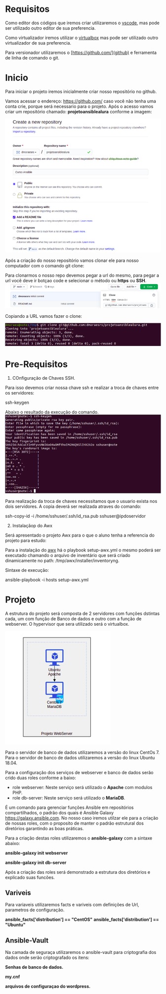 # Requisitos
Como editor dos códigos que iremos criar utilizaremos o [vscode](https://code.visualstudio.com/), mas pode ser utilizado outro editor de sua preferencia.

Como virtualizador iremos utilizar o [virtualbox](https://www.virtualbox.org/) mas pode ser utilizado outro virtualizador de sua preferencia.

Para versionador utilizaremos o [https://github.com/](github) e ferramenta de linha de comando o git.

# Inicio

Para iniciar o projeto iremos inicialmente criar nosso repositório no github.

Vamos acessar o endereço: https://github.com/ caso você não tenha uma conta crie, porque será necessario para o projeto. Após o acesso vamos criar um repositório chamado: **projetoansiblealura** conforme a imagem:

![Repositório](https://github.com/dmoraesrs/images/blob/master/git.png)

Após a criação do nosso repositório vamos clonar ele para nosso computador com o comando git clone:

Para clonarmos o nosso repo devemos pegar a url do mesmo, para pegar a url você deve ir botçao code e selecionar o método ou **https** ou **SSH**.
![Tipo Clone](https://github.com/dmoraesrs/images/blob/master/git2.png)

Copiando a URL vamos fazer o clone:

![Clone](https://github.com/dmoraesrs/images/blob/master/git3.png)

# Pre-Requisitos

1. COnfiguração de Chaves SSH.

Para isso devemos criar nossa chave ssh e realizar a troca de chaves entre os servidores:

ssh-keygen

Abaixo o resultado da execução do comando.
![comando](https://github.com/dmoraesrs/images/blob/master/ssh.png)

Para realização da troca de chaves necessitamos que o usuario exista nos dois servidores. A copia deverá ser realizada atraves do comando:

ssh-copy-id -i /home/sshuser/.ssh/id_rsa.pub sshuser@ipdoservidor

2. Instalaçãop do Awx

Será apresentado o projeto Awx para o que o aluno tenha a referencia do projeto para estudo: 

Para a instalação do [awx](https://github.com/ansible/awx) há o playbook setup-awx.yml o mesmo poderá ser executado chamando o arquivo de inventário que será criado dinamicamente no path: /tmp/awx/installer/inventoryng.

Sintaxe de execução:

ansible-playbook -i hosts setup-awx.yml


# Projeto

A estrutura do projeto será composta de 2 servidores com funções dstintas cada, um com função de Banco de dados e outro com a função de webserver. O hypervisor que sera utilizado será o virtualbox.

![Projeto](https://github.com/dmoraesrs/images/blob/master/Captura%20de%20tela%20de%202020-10-16%2014-13-37.png)

Para o servidor de banco de dados utilizaremos a versão do linux CentOs 7.
Para o servidor de banco de dados utilizaremos a versão do linux Ubuntu 18.04.

Para a configuração dos serviços de webserver e banco de dados serão crido duas roles conforme a baixo:

* role webserver: Neste serviço será utilizado o **Apache** com modulos PHP.
* role db-server: Neste serviço será utilizado o **MariaDB**.


É um comando para gerenciar funções Ansible em repositórios compartilhados, o padrão dos quais é Ansible Galaxy https://galaxy.ansible.com. No nosso caso iremos utilzar ele para a criação de nossas roles, com o proposito de manter o padrão estrutural dos diretórios garantindo as boas práticas.

Para a criação destas roles utilizaremos o **ansible-galaxy** com a sintaxe abaixo:

**ansible-galaxy init webserver**

**ansible-galaxy init db-server**

Após a criação das roles será demonstrado a estrutura dos diretórios e explicado suas funcões.


## **Variveis**

Para variaveis utilizaremos facts e variveis com definições de Url, parametros de configuração.

**ansible_facts['distribution'] == "CentOS"**
**ansible_facts['distribution'] == "Ubuntu"**


## Ansible-Vault

Na camada de seguraça utilizaremos o ansible-vault para criptografia dos dados onde serão criptografado os itens:

**Senhas de banco de dados.**


**my.cnf**


**arquivos de configuraçao do wordpress.**





